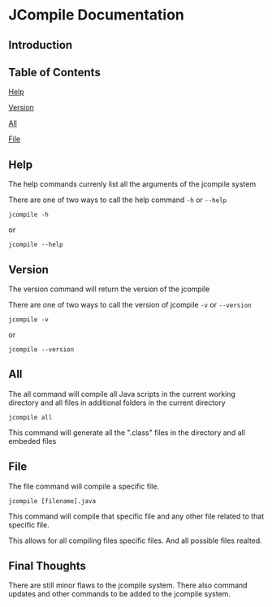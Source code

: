 # JCompile Documentation

## Introduction

## Table of Contents
[Help](#help)

[Version](#version)

[All](#all)

[File](#file)

## Help
The help commands currenly list all the arguments of the jcompile system

There are one of two ways to call the help command `-h` or `--help`
```
jcompile -h
```
or
```
jcompile --help
```

## Version
The version command will return the version of the jcompile

There are one of two ways to call the version of jcompile `-v` or `--version`
```
jcompile -v
```
or
```
jcompile --version
```

## All
The all command will compile all Java scripts in the current working directory and all files in additional folders in the current directory
```
jcompile all
```
This command will generate all the ".class" files in the directory and all embeded files

## File
The file command will compile a specific file. 
```
jcompile [filename].java
```
This command will compile that specific file and any other file related to that specific file. 

This allows for all compiling files specific files. And all possible files realted.

## Final Thoughts
There are still minor flaws to the jcompile system. There also command updates and other commands to be added to the jcompile system.
